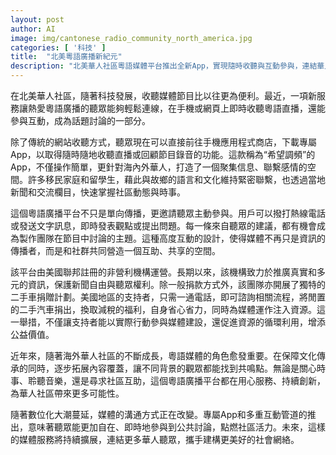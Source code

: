 ```yaml
---
layout: post
author: AI
image: img/cantonese_radio_community_north_america.jpg
categories: [ '科技' ]
title:  "北美粵語廣播新紀元"
description: "北美華人社區粵語媒體平台推出全新App，實現隨時收聽與互動參與，連結華人社群，推動新聞自由與公益行動，為文化傳承和社區交流注入活力。"
---
```

在北美華人社區，隨著科技發展，收聽媒體節目比以往更為便利。最近，一項新服務讓熱愛粵語廣播的聽眾能夠輕鬆連線，在手機或網頁上即時收聽粵語直播，還能參與互動，成為話題討論的一部分。

除了傳統的網站收聽方式，聽眾現在可以直接前往手機應用程式商店，下載專屬App，以取得隨時隨地收聽直播或回顧節目錄音的功能。這款稱為“希望調頻”的App，不僅操作簡單，更針對海內外華人，打造了一個聚集信息、聯繫感情的空間。許多移民家庭和留學生，藉此與故鄉的語言和文化維持緊密聯繫，也透過當地新聞和交流欄目，快速掌握社區動態與時事。

這個粵語廣播平台不只是單向傳播，更邀請聽眾主動參與。用戶可以撥打熱線電話或發送文字訊息，即時發表觀點或提出問題。每一條來自聽眾的建議，都有機會成為製作團隊在節目中討論的主題。這種高度互動的設計，使得媒體不再只是資訊的傳播者，而是和社群共同營造一個互助、共享的空間。

該平台由美國聯邦註冊的非營利機構運營。長期以來，該機構致力於推廣真實和多元的資訊，保護新聞自由與聽眾權利。除一般捐款方式外，該團隊亦開展了獨特的二手車捐贈計劃。美國地區的支持者，只需一通電話，即可諮詢相關流程，將閒置的二手汽車捐出，換取減稅的福利，自身省心省力，同時為媒體運作注入資源。這一舉措，不僅讓支持者能以實際行動參與媒體建設，還促進資源的循環利用，增添公益價值。

近年來，隨著海外華人社區的不斷成長，粵語媒體的角色愈發重要。在保障文化傳承的同時，逐步拓展內容覆蓋，讓不同背景的觀眾都能找到共鳴點。無論是關心時事、聆聽音樂，還是尋求社區互助，這個粵語廣播平台都在用心服務、持續創新，為華人社區帶來更多可能性。

隨著數位化大潮蔓延，媒體的溝通方式正在改變。專屬App和多重互動管道的推出，意味著聽眾能更加自在、即時地參與到公共討論，點燃社區活力。未來，這樣的媒體服務將持續擴展，連結更多華人聽眾，攜手建構更美好的社會網絡。